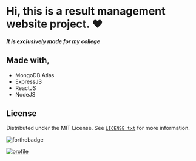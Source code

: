 # Hi, this is a result management website project. ❤️
##### It is exclusively made for my college

## Made with,
- MongoDB Atlas
- ExpressJS
- ReactJS
- NodeJS 

## License
Distributed under the MIT License. See  [`LICENSE.txt`](https://github.com/OmkarKamble1/Result-Management/blob/main/LICENSE.txt) for more information.

![forthebadge](http://forthebadge.com/images/badges/built-with-love.svg)

[![profile](https://img.shields.io/badge/Profile-link-brightgreen?style=for-the-badge)](https://github.com/OmkarKamble1/)
